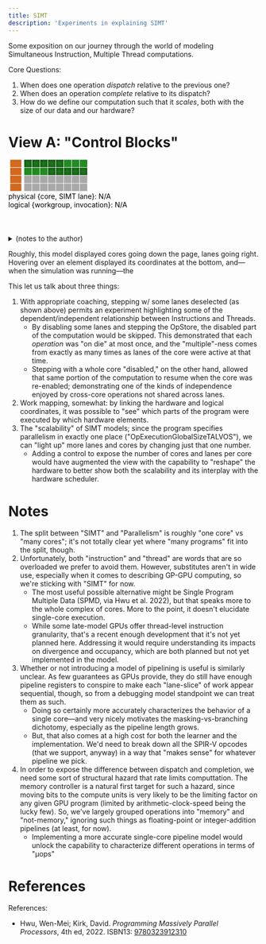 ```yaml
---
title: SIMT
description: 'Experiments in explaining SIMT'
---
```


Some exposition on our journey through the world of modeling Simultaneous Instruction, Multiple Thread computations.

Core Questions:

1. When does one operation _dispatch_ relative to the previous one?
2. When does an operation _complete_ relative to its dispatch?
3. How do we define our computation such that it _scales_, both with the size of our data and our hardware?

# View A: "Control Blocks"

<svg xmlns="http://www.w3.org/2000/svg" class="vis0" data-cores="4" data-lanes="8">
<style>
g.core :hover,
g.core :focus {
	filter: drop-shadow(0 0 3px rgb(0 0 0 / 0.4));
}
g.core .ctrl {
	fill: chocolate;
}
.lane.selected,
.ctrl:has(~ .lane.selected):not(:has(~ .lane:not(.selected))) {
	filter: url(#inset-shadow);
}
.ctrl:has(~ .lane[data-state='not-launched']):not(:has(~ .lane[data-state='not-launched'])) {
	filter: opacity(60%);
}
.lane[data-state='active'] {
	fill: forestgreen;
}
.lane[data-state='inactive'] {
	fill: grey;
}
.lane[data-state='at-barrier'] {
	fill: lightseagreen;
}
.lane[data-state='at-breakpoint'] {
	fill: red;
}
.lane[data-state='at-assert'] {
	fill: orange;
}
.lane[data-state='at-exception'] {
	fill: darkred;
}
.lane[data-state='not-launched'] {
	fill: darkgray;
}
.lane[data-state='exited'] {
	fill: lightgray;
}
</style><defs> <filter id="inset-shadow"><feOffset dx="0" dy="0"></feOffset><feGaussianBlur stdDeviation="6" result="offset-blur"></feGaussianBlur><feComposite operator="out" in="SourceGraphic" in2="offset-blur" result="inverse"></feComposite><feFlood flood-color="black" flood-opacity=".95" result="color"></feFlood> <feComposite operator="in" in="color" in2="inverse" result="shadow"></feComposite><feComposite operator="over" in="shadow" in2="SourceGraphic"></feComposite></filter></defs><g class="core" transform="translate(0, 0)"> <rect class="ctrl" x="3.75" width="22.5" height="15"></rect> <rect x="32" width="15" height="15" data-phy-coords="{ 0, 0 }" class="lane selected" data-state="active" data-log-coords="{ 0, (0,0,0) }"></rect><rect x="48" width="15" height="15" data-phy-coords="{ 0, 1 }" class="lane selected" data-state="active" data-log-coords="{ 0, (1,0,0) }"></rect><rect x="64" width="15" height="15" data-phy-coords="{ 0, 2 }" class="lane selected" data-state="active" data-log-coords="{ 0, (2,0,0) }"></rect><rect x="80" width="15" height="15" data-phy-coords="{ 0, 3 }" class="lane selected" data-state="active" data-log-coords="{ 0, (3,0,0) }"></rect><rect x="96" width="15" height="15" data-phy-coords="{ 0, 4 }" class="lane selected" data-state="active" data-log-coords="{ 0, (4,0,0) }"></rect><rect x="112" width="15" height="15" data-phy-coords="{ 0, 5 }" class="lane" data-state="active" data-log-coords="{ 0, (5,0,0) }"></rect><rect x="128" width="15" height="15" data-phy-coords="{ 0, 6 }" class="lane" data-state="active" data-log-coords="{ 0, (6,0,0) }"></rect><rect x="144" width="15" height="15" data-phy-coords="{ 0, 7 }" class="lane" data-state="active" data-log-coords="{ 0, (7,0,0) }"></rect> </g><g class="core" transform="translate(0, 16)"> <rect class="ctrl" x="3.75" width="22.5" height="15"></rect> <rect x="32" width="15" height="15" data-phy-coords="{ 1, 0 }" class="lane" data-state="active" data-log-coords="{ 0, (8,0,0) }"></rect><rect x="48" width="15" height="15" data-phy-coords="{ 1, 1 }" class="lane" data-state="active" data-log-coords="{ 0, (9,0,0) }"></rect><rect x="64" width="15" height="15" data-phy-coords="{ 1, 2 }" class="lane" data-state="active" data-log-coords="{ 0, (10,0,0) }"></rect><rect x="80" width="15" height="15" data-phy-coords="{ 1, 3 }" class="lane selected" data-state="active" data-log-coords="{ 0, (11,0,0) }"></rect><rect x="96" width="15" height="15" data-phy-coords="{ 1, 4 }" class="lane selected" data-state="active" data-log-coords="{ 0, (12,0,0) }"></rect><rect x="112" width="15" height="15" data-phy-coords="{ 1, 5 }" class="lane selected" data-state="active" data-log-coords="{ 0, (13,0,0) }"></rect><rect x="128" width="15" height="15" data-phy-coords="{ 1, 6 }" class="lane selected" data-state="active" data-log-coords="{ 0, (14,0,0) }"></rect><rect x="144" width="15" height="15" data-phy-coords="{ 1, 7 }" class="lane selected" data-state="active" data-log-coords="{ 0, (15,0,0) }"></rect> </g><g class="core" transform="translate(0, 32)"> <rect class="ctrl" x="3.75" width="22.5" height="15"></rect> <rect x="32" width="15" height="15" data-phy-coords="{ 2, 0 }" class="lane" data-state="not-launched" data-log-coords="{ 0, (1,1,1) }"></rect><rect x="48" width="15" height="15" data-phy-coords="{ 2, 1 }" class="lane" data-state="not-launched" data-log-coords="{ 0, (1,1,1) }"></rect><rect x="64" width="15" height="15" data-phy-coords="{ 2, 2 }" class="lane" data-state="not-launched" data-log-coords="{ 0, (1,1,1) }"></rect><rect x="80" width="15" height="15" data-phy-coords="{ 2, 3 }" class="lane" data-state="not-launched" data-log-coords="{ 0, (1,1,1) }"></rect><rect x="96" width="15" height="15" data-phy-coords="{ 2, 4 }" class="lane" data-state="not-launched" data-log-coords="{ 0, (1,1,1) }"></rect><rect x="112" width="15" height="15" data-phy-coords="{ 2, 5 }" class="lane" data-state="not-launched" data-log-coords="{ 0, (1,1,1) }"></rect><rect x="128" width="15" height="15" data-phy-coords="{ 2, 6 }" class="lane" data-state="not-launched" data-log-coords="{ 0, (1,1,1) }"></rect><rect x="144" width="15" height="15" data-phy-coords="{ 2, 7 }" class="lane" data-state="not-launched" data-log-coords="{ 0, (1,1,1) }"></rect> </g><g class="core" transform="translate(0, 48)"> <rect class="ctrl" x="3.75" width="22.5" height="15"></rect> <rect x="32" width="15" height="15" data-phy-coords="{ 3, 0 }" class="lane" data-state="not-launched" data-log-coords="{ 0, (1,1,1) }"></rect><rect x="48" width="15" height="15" data-phy-coords="{ 3, 1 }" class="lane" data-state="not-launched" data-log-coords="{ 0, (1,1,1) }"></rect><rect x="64" width="15" height="15" data-phy-coords="{ 3, 2 }" class="lane" data-state="not-launched" data-log-coords="{ 0, (1,1,1) }"></rect><rect x="80" width="15" height="15" data-phy-coords="{ 3, 3 }" class="lane" data-state="not-launched" data-log-coords="{ 0, (1,1,1) }"></rect><rect x="96" width="15" height="15" data-phy-coords="{ 3, 4 }" class="lane" data-state="not-launched" data-log-coords="{ 0, (1,1,1) }"></rect><rect x="112" width="15" height="15" data-phy-coords="{ 3, 5 }" class="lane" data-state="not-launched" data-log-coords="{ 0, (1,1,1) }"></rect><rect x="128" width="15" height="15" data-phy-coords="{ 3, 6 }" class="lane" data-state="not-launched" data-log-coords="{ 0, (1,1,1) }"></rect><rect x="144" width="15" height="15" data-phy-coords="{ 3, 7 }" class="lane" data-state="not-launched" data-log-coords="{ 0, (1,1,1) }"></rect> </g>
<text y="65"> <tspan x="0" dy="1em">physical {core, SIMT lane}:</tspan> <tspan class="physical">N/A</tspan> <tspan x="0" dy="1.2em">logical {workgroup, invocation}:</tspan> <tspan class="logical">N/A</tspan> </text> </svg>


<details><summary>(notes to the author)</summary>
damn, do we really need _all_ of the machinery? a (HiDPI) screenshot would almost work, but right now it's weird that the things highlight but the text doesn't change & they aren't clickable. on the other hand, it'd be easier to explain some of these things below if we _could_ just inline a snapshot'd execution of a particular program; plus, we'd avoid accidentally leaving out details (like: the text area looked like this at the time). hmm.

it also was a pain to get it "in" such that the parser wouldn't crash and burn, and I'm not at all convinced I've done a good job of it here still.
</details>

Roughly, this model displayed cores going down the page, lanes going right. Hovering over an element displayed its coordinates at the bottom, and—when the simulation was running—the

This let us talk about three things:

1. With appropriate coaching, stepping w/ some lanes deselected (as shown above) permits an experiment highlighting some of the dependent/independent relationship between Instructions and Threads.
    - By disabling some lanes and stepping the OpStore, the disabled part of the computation would be skipped. This demonstrated that each _operation_ was "on die" at most once, and the "multiple"-ness comes from exactly as many times as lanes of the core were active at that time.
    - Stepping with a whole core "disabled," on the other hand, allowed that same portion of the computation to resume when the core was re-enabled; demonstrating one of the kinds of independence enjoyed by cross-core operations not shared across lanes.
1. Work mapping, somewhat: by linking the hardware and logical coordinates, it was possible to "see" which parts of the program were executed by which hardware elements.
1. The "scalability" of SIMT models; since the program specifies parallelism in exactly one place ("OpExecutionGlobalSizeTALVOS"), we can "light up" more lanes and cores by changing just that one number.
    - Adding a control to expose the number of cores and lanes per core would have augmented the view with the capability to "reshape" the hardware to better show both the scalability and its interplay with the hardware scheduler.



# Notes

1. The split between "SIMT" and "Parallelism" is roughly "one core" vs "many cores"; it's not totally clear yet where "many programs" fit into the split, though.
1. Unfortunately, both "instruction" and "thread" are words that are so overloaded we prefer to avoid them. However, substitutes aren't in wide use, especially when it comes to describing GP-GPU computing, so we're sticking with "SIMT" for now.
    - The most useful possible alternative might be Single Program Multiple Data (SPMD, via Hwu et al. 2022), but that speaks more to the whole complex of cores. More to the point, it doesn't elucidate single-core execution.
    - While some late-model GPUs offer thread-level instruction granularity, that's a recent enough development that it's not yet planned here. Addressing it would require understanding its impacts on divergence and occupancy, which are both planned but not yet implemented in the model.
1. Whether or not introducing a model of pipelining is useful is similarly unclear. As few guarantees as GPUs provide, they do still have enough pipeline registers to conspire to make each "lane-slice" of work appear sequential, though, so from a debugging model standpoint we can treat them as such.
    - Doing so certainly more accurately characterizes the behavior of a single core—and very nicely motivates the masking-vs-branching dichotomy, especially as the pipeline length grows.
    - But, that also comes at a high cost for both the learner and the implementation. We'd need to break down all the SPIR-V opcodes (that we support, anyway) in a way that "makes sense" for whatever pipeline we pick.
1. In order to expose the difference between dispatch and completion, we need some sort of structural hazard that rate limits computtation. The memory controller is a natural first target for such a hazard, since moving bits to the compute units is very likely to be the limiting factor on any given GPU program (limited by arithmetic-clock-speed being the lucky few). So, we've largely grouped operations into "memory" and "not-memory," ignoring such things as floating-point or integer-addition pipelines (at least, for now).
    - Implementing a more accurate single-core pipeline model would unlock the capability to characterize different operations in terms of "µops"


# References

References:

- Hwu, Wen-Mei; Kirk, David. _Programming Massively Parallel Processors_, 4th ed, 2022. ISBN13: [9780323912310](https://openlibrary.org/books/OL36766483M/Programming_Massively_Parallel_Processors)
